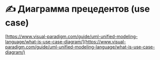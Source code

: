 # ✍ Диаграмма прецедентов (use case)

[https://www.visual-paradigm.com/guide/uml-unified-modeling-language/what-is-use-case-diagram/](https://www.visual-paradigm.com/guide/uml-unified-modeling-language/what-is-use-case-diagram/)
